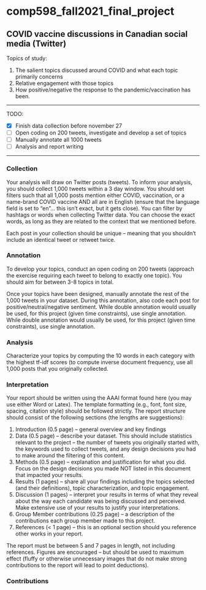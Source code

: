 # comp598_fall2021_final_project
## COVID vaccine discussions in Canadian social media (Twitter)

Topics of study:
1. The salient topics discussed around COVID and what each topic primarily concerns
2. Relative engagement with those topics
3. How positive/negative the response to the pandemic/vaccination has been.
---
TODO:
- [x] Finish data collection before november 27
- [ ] Open coding on 200 tweets, investigate and develop a set of topics
- [ ] Manually annotate all 1000 tweets
- [ ] Analysis and report writing
---
### Collection
Your analysis will draw on Twitter posts (tweets). To inform your analysis, you should collect 1,000 tweets within a 3 day window. You should set filters such that all 1,000 posts mention either COVID, vaccination, or a name-brand COVID vaccine AND all are in English (ensure that the language field is set to “en”… this isn’t exact, but it gets close). You can filter by
hashtags or words when collecting Twitter data. You can choose the exact words, as long as they are related to the context that we mentioned before.

Each post in your collection should be unique – meaning that you shouldn’t include an identical tweet or retweet twice.

### Annotation
To develop your topics, conduct an open coding on 200 tweets (approach the exercise requiring each tweet to belong to exactly one topic). You should aim for between 3-8 topics
in total.

Once your topics have been designed, manually annotate the rest of the 1,000 tweets in your dataset. During this annotation, also code each post for positive/neutral/negative sentiment. While double annotation would usually be used, for this project (given time
constraints), use single annotation. While double annotation would usually be used, for this project (given time constraints), use single annotation.

### Analysis
Characterize your topics by computing the 10 words in each category with the highest tf-idf scores (to compute inverse document frequency, use all 1,000 posts that you originally collected.

### Interpretation
Your report should be written using the AAAI format found here (you may use either Word or Latex). The template formatting (e.g., font, font size, spacing, citation style) should be followed strictly. The report structure should consist of the following sections (the lengths are suggestions):
1. Introduction (0.5 page) – general overview and key findings
2. Data (0.5 page) – describe your dataset. This should include statistics relevant to the project – the number of tweets you originally started with, the keywords used to collect tweets, and any design decisions you had to make around the filtering of this content.
3. Methods (0.5 page) – explanation and justification for what you did. Focus on the design decisions you made NOT listed in this document that impacted your results.
4. Results (1 pages) – share all your findings including the topics selected (and their definitions), topic characterization, and topic engagement.
5. Discussion (1 pages) – interpret your results in terms of what they reveal about the way each candidate was being discussed and perceived. Make extensive use of your results to justify your interpretations.
6. Group Member contributions (0.25 page) – a description of the contributions each group member made to this project.
7. References (< 1 page) – this is an optional section should you reference other works in your report.

The report must be between 5 and 7 pages in length, not including references. Figures are encouraged – but should be used to maximum effect (fluffy or otherwise unnecessary images that do not make strong contributions to the report will lead to point deductions).

### Contributions